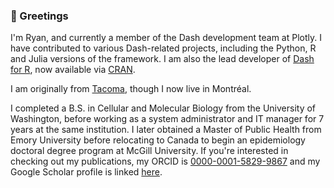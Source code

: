 ### 👋 Greetings

I'm Ryan, and currently a member of the Dash development team at Plotly. I have contributed to various Dash-related projects, including the Python, R and Julia versions of the framework. I am also the lead developer of [Dash for R](https://github.com/plotly/dashR), now available via [CRAN](https://cran.r-project.org/web/packages/dash/index.html).

I am originally from [Tacoma](https://en.wikipedia.org/wiki/Tacoma,_Washington), though I now live in Montréal.

I completed a B.S. in Cellular and Molecular Biology from the University of Washington, before working as a system administrator and IT manager for 7 years at the same institution. I later obtained a Master of Public Health from Emory University before relocating to Canada to begin an epidemiology doctoral degree program at McGill University. If you're interested in checking out my publications, my ORCID is [0000-0001-5829-9867](https://orcid.org/0000-0001-5829-9867) and my Google Scholar profile is linked [here](https://scholar.google.com/citations?user=dEDsplMAAAAJ&hl=en&oi=ao).

<!--
**rpkyle/rpkyle** is a ✨ _special_ ✨ repository because its `README.md` (this file) appears on your GitHub profile.

Here are some ideas to get you started:

- 🔭 I’m currently working on ...
- 🌱 I’m currently learning ...
- 👯 I’m looking to collaborate on ...
- 🤔 I’m looking for help with ...
- 💬 Ask me about ...
- 📫 How to reach me: ...
- 😄 Pronouns: ...
- ⚡ Fun fact: ...
-->

